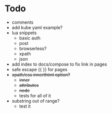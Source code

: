 # Todo
- comments
- add kube yaml example?
- lua snippets
    - basic auth
    - post
    - browserless?
    - xpath
    - json
- add index to docs/compose to fix link in pages
- safe escape {{ }} for pages
- ~~xpath/css innerthtml option?~~
    - ~~inner~~
    - ~~attributes~~
    - ~~node~~
    - tests for all of it
- substring out of range?
    - test it